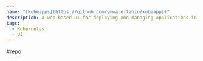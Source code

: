 ```yaml
---
name: "[Kubeapps](https://github.com/vmware-tanzu/kubeapps)"
description: A web-based UI for deploying and managing applications in Kubernetes clusters
tags:
  - Kubernetes
  - UI
---
```

#repo